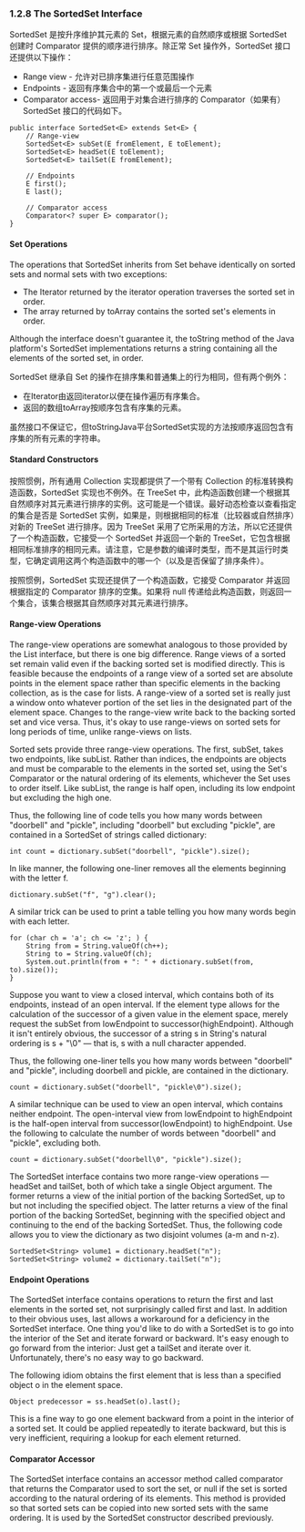 ### 1.2.8 The SortedSet Interface
SortedSet 是按升序维护其元素的 Set，根据元素的自然顺序或根据 SortedSet 创建时 Comparator 提供的顺序进行排序。除正常 Set 操作外，SortedSet 接口还提供以下操作：

- Range view - 允许对已排序集进行任意范围操作
- Endpoints - 返回有序集合中的第一个或最后一个元素
- Comparator access- 返回用于对集合进行排序的 Comparator（如果有）
SortedSet 接口的代码如下。

```
public interface SortedSet<E> extends Set<E> {
    // Range-view
    SortedSet<E> subSet(E fromElement, E toElement);
    SortedSet<E> headSet(E toElement);
    SortedSet<E> tailSet(E fromElement);

    // Endpoints
    E first();
    E last();

    // Comparator access
    Comparator<? super E> comparator();
}
```

#### Set Operations
The operations that SortedSet inherits from Set behave identically on sorted sets and normal sets with two exceptions:

- The Iterator returned by the iterator operation traverses the sorted set in order.
- The array returned by toArray contains the sorted set's elements in order.

Although the interface doesn't guarantee it, the toString method of the Java platform's SortedSet implementations returns a string containing all the elements of the sorted set, in order.

SortedSet 继承自 Set 的操作在排序集和普通集上的行为相同，但有两个例外：

- 在Iterator由返回iterator以便在操作遍历有序集合。
- 返回的数组toArray按顺序包含有序集的元素。

虽然接口不保证它，但toStringJava平台SortedSet实现的方法按顺序返回包含有序集的所有元素的字符串。

#### Standard Constructors
按照惯例，所有通用 Collection 实现都提供了一个带有 Collection 的标准转换构造函数，SortedSet 实现也不例外。在 TreeSet 中，此构造函数创建一个根据其自然顺序对其元素进行排序的实例。这可能是一个错误。最好动态检查以查看指定的集合是否是 SortedSet 实例，如果是，则根据相同的标准（比较器或自然排序）对新的 TreeSet 进行排序。因为 TreeSet 采用了它所采用的方法，所以它还提供了一个构造函数，它接受一个 SortedSet 并返回一个新的 TreeSet，它包含根据相同标准排序的相同元素。请注意，它是参数的编译时类型，而不是其运行时类型，它确定调用这两个构造函数中的哪一个（以及是否保留了排序条件）。

按照惯例，SortedSet 实现还提供了一个构造函数，它接受 Comparator 并返回根据指定的 Comparator 排序的空集。如果将 null 传递给此构造函数，则返回一个集合，该集合根据其自然顺序对其元素进行排序。

#### Range-view Operations
The range-view operations are somewhat analogous to those provided by the List interface, but there is one big difference. Range views of a sorted set remain valid even if the backing sorted set is modified directly. This is feasible because the endpoints of a range view of a sorted set are absolute points in the element space rather than specific elements in the backing collection, as is the case for lists. A range-view of a sorted set is really just a window onto whatever portion of the set lies in the designated part of the element space. Changes to the range-view write back to the backing sorted set and vice versa. Thus, it's okay to use range-views on sorted sets for long periods of time, unlike range-views on lists.

Sorted sets provide three range-view operations. The first, subSet, takes two endpoints, like subList. Rather than indices, the endpoints are objects and must be comparable to the elements in the sorted set, using the Set's Comparator or the natural ordering of its elements, whichever the Set uses to order itself. Like subList, the range is half open, including its low endpoint but excluding the high one.

Thus, the following line of code tells you how many words between "doorbell" and "pickle", including "doorbell" but excluding "pickle", are contained in a SortedSet of strings called dictionary:

```int count = dictionary.subSet("doorbell", "pickle").size();```

In like manner, the following one-liner removes all the elements beginning with the letter f.

```dictionary.subSet("f", "g").clear();```

A similar trick can be used to print a table telling you how many words begin with each letter.

```
for (char ch = 'a'; ch <= 'z'; ) {
    String from = String.valueOf(ch++);
    String to = String.valueOf(ch);
    System.out.println(from + ": " + dictionary.subSet(from, to).size());
}
```

Suppose you want to view a closed interval, which contains both of its endpoints, instead of an open interval. If the element type allows for the calculation of the successor of a given value in the element space, merely request the subSet from lowEndpoint to successor(highEndpoint). Although it isn't entirely obvious, the successor of a string s in String's natural ordering is s + "\0" — that is, s with a null character appended.

Thus, the following one-liner tells you how many words between "doorbell" and "pickle", including doorbell and pickle, are contained in the dictionary.

```count = dictionary.subSet("doorbell", "pickle\0").size();```

A similar technique can be used to view an open interval, which contains neither endpoint. The open-interval view from lowEndpoint to highEndpoint is the half-open interval from successor(lowEndpoint) to highEndpoint. Use the following to calculate the number of words between "doorbell" and "pickle", excluding both.

```count = dictionary.subSet("doorbell\0", "pickle").size();```

The SortedSet interface contains two more range-view operations — headSet and tailSet, both of which take a single Object argument. The former returns a view of the initial portion of the backing SortedSet, up to but not including the specified object. The latter returns a view of the final portion of the backing SortedSet, beginning with the specified object and continuing to the end of the backing SortedSet. Thus, the following code allows you to view the dictionary as two disjoint volumes (a-m and n-z).

```
SortedSet<String> volume1 = dictionary.headSet("n");
SortedSet<String> volume2 = dictionary.tailSet("n");
```

#### Endpoint Operations
The SortedSet interface contains operations to return the first and last elements in the sorted set, not surprisingly called first and last. In addition to their obvious uses, last allows a workaround for a deficiency in the SortedSet interface. One thing you'd like to do with a SortedSet is to go into the interior of the Set and iterate forward or backward. It's easy enough to go forward from the interior: Just get a tailSet and iterate over it. Unfortunately, there's no easy way to go backward.

The following idiom obtains the first element that is less than a specified object o in the element space.

```Object predecessor = ss.headSet(o).last();```

This is a fine way to go one element backward from a point in the interior of a sorted set. It could be applied repeatedly to iterate backward, but this is very inefficient, requiring a lookup for each element returned.

#### Comparator Accessor
The SortedSet interface contains an accessor method called comparator that returns the Comparator used to sort the set, or null if the set is sorted according to the natural ordering of its elements. This method is provided so that sorted sets can be copied into new sorted sets with the same ordering. It is used by the SortedSet constructor described previously.

